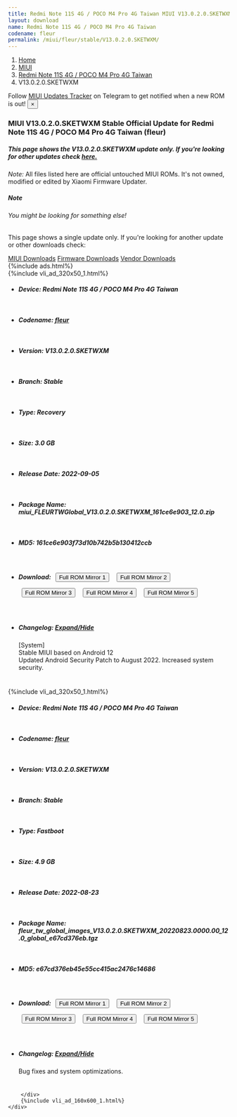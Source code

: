 ```yaml
---
title: Redmi Note 11S 4G / POCO M4 Pro 4G Taiwan MIUI V13.0.2.0.SKETWXM Update
layout: download
name: Redmi Note 11S 4G / POCO M4 Pro 4G Taiwan
codename: fleur
permalink: /miui/fleur/stable/V13.0.2.0.SKETWXM/
---
```

<nav aria-label="breadcrumb">
    <ol class="breadcrumb">
        <li class="breadcrumb-item"><a href="/">Home</a></li>
        <li class="breadcrumb-item"><a href="/miui/">MIUI</a></li>
        <li class="breadcrumb-item"><a href="/miui/fleur/">Redmi Note 11S 4G / POCO M4 Pro 4G Taiwan</a></li>
        <li class="breadcrumb-item active" aria-current="page">V13.0.2.0.SKETWXM</li>
    </ol>
</nav>
<div class="alert alert-primary alert-dismissible fade show" role="alert">
    Follow <a href="https://t.me/MIUIUpdatesTracker" class="alert-link">MIUI Updates Tracker</a> on Telegram to get
    notified when a new ROM is out!
    <button type="button" class="close" data-dismiss="alert" aria-label="Close">
        <span aria-hidden="true">&times;</span>
    </button>
</div>
<div class="col-12 mx-auto">
    <h3 class="title bg-light p-2 rounded">MIUI V13.0.2.0.SKETWXM Stable Official Update for Redmi Note 11S 4G / POCO M4 Pro 4G Taiwan (fleur)</h3>
    <h5>This page shows the V13.0.2.0.SKETWXM update only. If you're looking for other updates check
        <a href="/miui/fleur/">here.</a></h5>
    <p><i>Note: </i>All files listed here are official untouched MIUI ROMs.
        It's not owned, modified or edited by Xiaomi Firmware Updater.</p>
    <div class="card">
        <div class="card-body">
            <h5 class="card-title">Note</h5>
            <h6 class="card-subtitle mb-2 text-muted">You might be looking for something else!</h6>
            <p class="card-text">This page shows a single update only.
                If you're looking for another update or other downloads check:</p>
            <a href="/miui/" class="card-link">MIUI Downloads</a>
            <a href="/firmware/" class="card-link">Firmware Downloads</a>
            <a href="/vendor/" class="card-link">Vendor Downloads</a>
        </div>
    </div>
    {%include ads.html%}
    <div class="row justify-content-center">
        <div class="col-10" id="downloads">
                    <div class="card card-body">
            {%include vli_ad_320x50_1.html%}
            <ul class="list-unstyled">
                <li style="padding-bottom: 10px;">
                    <h5><b>Device: </b>Redmi Note 11S 4G / POCO M4 Pro 4G Taiwan</h5>
                </li>
                <li style="padding-bottom: 10px;">
                    <h5><b>Codename: </b> <a href="/miui/fleur/" target="_blank">fleur</a> </h5>
                </li>
                <li style="padding-bottom: 10px;">
                    <h5><b>Version: </b>V13.0.2.0.SKETWXM</h5>
                </li>
                <li style="padding-bottom: 10px;">
                    <h5><b>Branch: </b>Stable</h5>
                </li>
                <li style="padding-bottom: 10px;">
                    <h5><b>Type: </b>Recovery</h5>
                </li>
                <li style="padding-bottom: 10px;">
                    <h5><b>Size: </b>3.0 GB</h5>
                </li>
                <li style="padding-bottom: 10px;">
                    <h5><b>Release Date: </b>2022-09-05</h5>
                </li>
                <li style="padding-bottom: 10px;">
                    <h5><b>Package Name: </b><span id="filename" class="text-dark">miui_FLEURTWGlobal_V13.0.2.0.SKETWXM_161ce6e903_12.0.zip</span></h5>
                </li>
                <li style="padding-bottom: 10px;">
                    <h5><b>MD5: </b><span id="md5" class="text-muted">161ce6e903f73d10b742b5b130412ccb</span></h5>
                </li>
                <li style="padding-bottom: 10px;">
                    <h5><b>Download: </b> <button type="button" id="download" class="btn btn-primary" style="margin: 7px;" onclick="window.open('https://cdn-ota.azureedge.net/V13.0.2.0.SKETWXM/miui_FLEURTWGlobal_V13.0.2.0.SKETWXM_161ce6e903_12.0.zip', '_blank');"><i class="fa fa-download"></i> Full ROM Mirror 1</button> <button type="button" id="download" class="btn btn-primary" style="margin: 7px;" onclick="window.open('https://bn.d.miui.com/V13.0.2.0.SKETWXM/miui_FLEURTWGlobal_V13.0.2.0.SKETWXM_161ce6e903_12.0.zip', '_blank');"><i class="fa fa-download"></i> Full ROM Mirror 2</button> <button type="button" id="download" class="btn btn-primary" style="margin: 7px;" onclick="window.open('https://ks3orig.bigota.d.miui.com/V13.0.2.0.SKETWXM/miui_FLEURTWGlobal_V13.0.2.0.SKETWXM_161ce6e903_12.0.zip', '_blank');"><i class="fa fa-download"></i> Full ROM Mirror 3</button> <button type="button" id="download" class="btn btn-primary" style="margin: 7px;" onclick="window.open('https://airtel.bigota.d.miui.com/V13.0.2.0.SKETWXM/miui_FLEURTWGlobal_V13.0.2.0.SKETWXM_161ce6e903_12.0.zip', '_blank');"><i class="fa fa-download"></i> Full ROM Mirror 4</button> <button type="button" id="download" class="btn btn-primary" style="margin: 7px;" onclick="window.open('https://hugeota.d.miui.com/V13.0.2.0.SKETWXM/miui_FLEURTWGlobal_V13.0.2.0.SKETWXM_161ce6e903_12.0.zip', '_blank');"><i class="fa fa-download"></i> Full ROM Mirror 5</button></h5>
                </li>
                <li style="padding-bottom: 10px;">
                    <h5><b>Changelog: </b><a href="#fleur_1_changelog" data-toggle="collapse" role="button"
                            aria-expanded="false" aria-controls="fleur_1_changelog"> <i class="fa fa-arrow-down"
                                aria-hidden="true"></i> Expand/Hide</a></h5>
                    <div class="collapse" id="fleur_1_changelog">
                        <p id="changelog_text">[System]<br>Stable MIUI based on Android 12<br>Updated Android Security Patch to August 2022. Increased system security.</p>
                    </div>
                </li>
            </ul>
        </div>
        <div class="card card-body">
            {%include vli_ad_320x50_1.html%}
            <ul class="list-unstyled">
                <li style="padding-bottom: 10px;">
                    <h5><b>Device: </b>Redmi Note 11S 4G / POCO M4 Pro 4G Taiwan</h5>
                </li>
                <li style="padding-bottom: 10px;">
                    <h5><b>Codename: </b> <a href="/miui/fleur/" target="_blank">fleur</a> </h5>
                </li>
                <li style="padding-bottom: 10px;">
                    <h5><b>Version: </b>V13.0.2.0.SKETWXM</h5>
                </li>
                <li style="padding-bottom: 10px;">
                    <h5><b>Branch: </b>Stable</h5>
                </li>
                <li style="padding-bottom: 10px;">
                    <h5><b>Type: </b>Fastboot</h5>
                </li>
                <li style="padding-bottom: 10px;">
                    <h5><b>Size: </b>4.9 GB</h5>
                </li>
                <li style="padding-bottom: 10px;">
                    <h5><b>Release Date: </b>2022-08-23</h5>
                </li>
                <li style="padding-bottom: 10px;">
                    <h5><b>Package Name: </b><span id="filename" class="text-dark">fleur_tw_global_images_V13.0.2.0.SKETWXM_20220823.0000.00_12.0_global_e67cd376eb.tgz</span></h5>
                </li>
                <li style="padding-bottom: 10px;">
                    <h5><b>MD5: </b><span id="md5" class="text-muted">e67cd376eb45e55cc415ac2476c14686</span></h5>
                </li>
                <li style="padding-bottom: 10px;">
                    <h5><b>Download: </b> <button type="button" id="download" class="btn btn-primary" style="margin: 7px;" onclick="window.open('https://cdn-ota.azureedge.net/V13.0.2.0.SKETWXM/fleur_tw_global_images_V13.0.2.0.SKETWXM_20220823.0000.00_12.0_global_e67cd376eb.tgz', '_blank');"><i class="fa fa-download"></i> Full ROM Mirror 1</button> <button type="button" id="download" class="btn btn-primary" style="margin: 7px;" onclick="window.open('https://bn.d.miui.com/V13.0.2.0.SKETWXM/fleur_tw_global_images_V13.0.2.0.SKETWXM_20220823.0000.00_12.0_global_e67cd376eb.tgz', '_blank');"><i class="fa fa-download"></i> Full ROM Mirror 2</button> <button type="button" id="download" class="btn btn-primary" style="margin: 7px;" onclick="window.open('https://ks3orig.bigota.d.miui.com/V13.0.2.0.SKETWXM/fleur_tw_global_images_V13.0.2.0.SKETWXM_20220823.0000.00_12.0_global_e67cd376eb.tgz', '_blank');"><i class="fa fa-download"></i> Full ROM Mirror 3</button> <button type="button" id="download" class="btn btn-primary" style="margin: 7px;" onclick="window.open('https://airtel.bigota.d.miui.com/V13.0.2.0.SKETWXM/fleur_tw_global_images_V13.0.2.0.SKETWXM_20220823.0000.00_12.0_global_e67cd376eb.tgz', '_blank');"><i class="fa fa-download"></i> Full ROM Mirror 4</button> <button type="button" id="download" class="btn btn-primary" style="margin: 7px;" onclick="window.open('https://hugeota.d.miui.com/V13.0.2.0.SKETWXM/fleur_tw_global_images_V13.0.2.0.SKETWXM_20220823.0000.00_12.0_global_e67cd376eb.tgz', '_blank');"><i class="fa fa-download"></i> Full ROM Mirror 5</button></h5>
                </li>
                <li style="padding-bottom: 10px;">
                    <h5><b>Changelog: </b><a href="#fleur_2_changelog" data-toggle="collapse" role="button"
                            aria-expanded="false" aria-controls="fleur_2_changelog"> <i class="fa fa-arrow-down"
                                aria-hidden="true"></i> Expand/Hide</a></h5>
                    <div class="collapse" id="fleur_2_changelog">
                        <p id="changelog_text">Bug fixes and system optimizations.</p>
                    </div>
                </li>
            </ul>
        </div>

        </div>
        {%include vli_ad_160x600_1.html%}
    </div>
</div>
